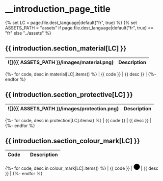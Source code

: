 # __introduction_page_title

{% set LC = page.file.dest_language|default("fr", true) %}
{% set ASSETS_PATH = "assets" if page.file.dest_language|default("fr", true) == "fr" else "../assets" %}

## {{ introduction.section_material[LC] }}

| ![]({{ ASSETS_PATH }}/images/material.png) | Description |
|-------------------------------------------:|-------------|
{%- for code, desc in material[LC].items() %}
| {{ code }} | {{ desc }} |
{%- endfor %}

## {{ introduction.section_protective[LC] }}

| ![]({{ ASSETS_PATH }}/images/protection.png) | Description |
|:--------------------------------------------:|-------------|
{%- for code, desc in protection[LC].items() %}
| {{ code }} | {{ desc }} |
{%- endfor %}

## {{ introduction.section_colour_mark[LC] }}

|  Code |   |  Description |
|------:| :--: | --------------|
{%- for code, desc in colour_mark[LC].items() %}
| {{ code }} | <svg width="20" height="20"><circle stroke="black" stroke-width="1" cx="10" cy="10" r="9.5" fill="{{colour_mark.html_code[code]}}" /></svg> | {{ desc }} |
{%- endfor %}

